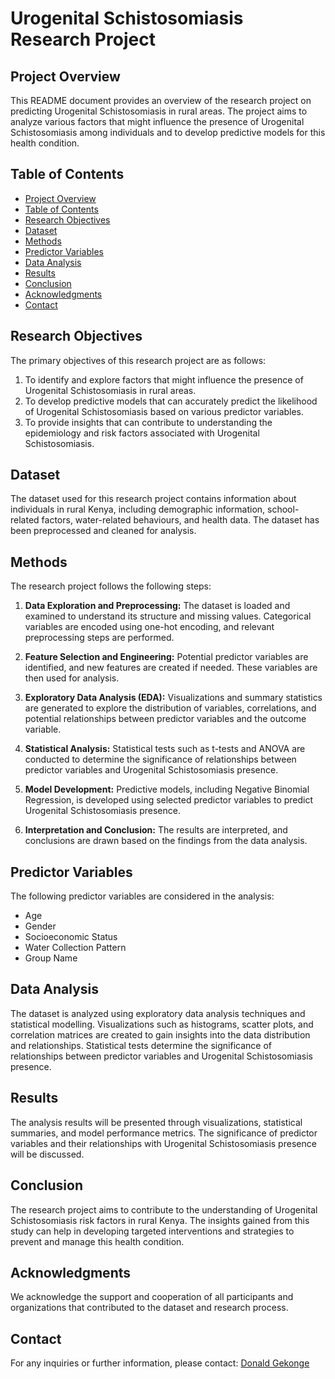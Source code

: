 # Urogenital Schistosomiasis Research Project

## Project Overview

This README document provides an overview of the research project on predicting Urogenital Schistosomiasis in rural areas. The project aims to analyze various factors that might influence the presence of Urogenital Schistosomiasis among individuals and to develop predictive models for this health condition.

## Table of Contents

- [Project Overview](#project-overview)
- [Table of Contents](#table-of-contents)
- [Research Objectives](#research-objectives)
- [Dataset](#dataset)
- [Methods](#methods)
- [Predictor Variables](#predictor-variables)
- [Data Analysis](#data-analysis)
- [Results](#results)
- [Conclusion](#conclusion)
- [Acknowledgments](#acknowledgments)
- [Contact](#contact)

## Research Objectives

The primary objectives of this research project are as follows:

1. To identify and explore factors that might influence the presence of Urogenital Schistosomiasis in rural areas.
2. To develop predictive models that can accurately predict the likelihood of Urogenital Schistosomiasis based on various predictor variables.
3. To provide insights that can contribute to understanding the epidemiology and risk factors associated with Urogenital Schistosomiasis.

## Dataset

The dataset used for this research project contains information about individuals in rural Kenya, including demographic information, school-related factors, water-related behaviours, and health data. The dataset has been preprocessed and cleaned for analysis.

## Methods

The research project follows the following steps:

1. **Data Exploration and Preprocessing:** The dataset is loaded and examined to understand its structure and missing values. Categorical variables are encoded using one-hot encoding, and relevant preprocessing steps are performed.

2. **Feature Selection and Engineering:** Potential predictor variables are identified, and new features are created if needed. These variables are then used for analysis.

3. **Exploratory Data Analysis (EDA):** Visualizations and summary statistics are generated to explore the distribution of variables, correlations, and potential relationships between predictor variables and the outcome variable.

4. **Statistical Analysis:** Statistical tests such as t-tests and ANOVA are conducted to determine the significance of relationships between predictor variables and Urogenital Schistosomiasis presence.

5. **Model Development:** Predictive models, including Negative Binomial Regression, is developed using selected predictor variables to predict Urogenital Schistosomiasis presence.

6. **Interpretation and Conclusion:** The results are interpreted, and conclusions are drawn based on the findings from the data analysis.

## Predictor Variables

The following predictor variables are considered in the analysis:

- Age
- Gender
- Socioeconomic Status
- Water Collection Pattern
- Group Name

## Data Analysis

The dataset is analyzed using exploratory data analysis techniques and statistical modelling. Visualizations such as histograms, scatter plots, and correlation matrices are created to gain insights into the data distribution and relationships. Statistical tests determine the significance of relationships between predictor variables and Urogenital Schistosomiasis presence.

## Results

The analysis results will be presented through visualizations, statistical summaries, and model performance metrics. The significance of predictor variables and their relationships with Urogenital Schistosomiasis presence will be discussed.

## Conclusion

The research project aims to contribute to the understanding of Urogenital Schistosomiasis risk factors in rural Kenya. The insights gained from this study can help in developing targeted interventions and strategies to prevent and manage this health condition.

## Acknowledgments

We acknowledge the support and cooperation of all participants and organizations that contributed to the dataset and research process.

## Contact

For any inquiries or further information, please contact:
[Donald Gekonge](mailto:gekongedonald002@gmail.com)
